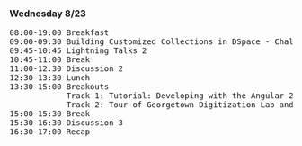 ### Wednesday 8/23

<pre>
08:00-19:00 Breakfast
09:00-09:30 Building Customized Collections in DSpace - Challenges and Impact
09:45-10:45 Lightning Talks 2
10:45-11:00 Break
11:00-12:30 Discussion 2
12:30-13:30 Lunch
13:30-15:00 Breakouts
            Track 1: Tutorial: Developing with the Angular 2 Framework
            Track 2: Tour of Georgetown Digitization Lab and Booth Center for Special Collections
15:00-15:30 Break
15:30-16:30 Discussion 3
16:30-17:00 Recap
</pre>

